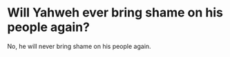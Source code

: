 # Will Yahweh ever bring shame on his people again?

No, he will never bring shame on his people again.
